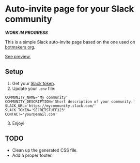 # Auto-invite page for your Slack community
***WORK IN PROGRESS***

This is a simple Slack auto-invite page based on the one used on [botmakers.org](https://botmakers.org/).

[See preview.](slack-invite-glitch)


## Setup

1. Get your [Slack token](https://api.slack.com/custom-integrations/legacy-tokens).
2. Update your `.env` file:

```
COMMUNITY_NAME='My community'
COMMUNITY_DESCRIPTION='Short description of your community.'
SLACK_URL='https://mycommunity.slack.com/'
SLACK_TOKEN='SECRETSTUFF123'
CONTACT='your@email.com'
```


3. Enjoy!


## TODO

- Clean up the generated CSS file.
- Add a proper footer.